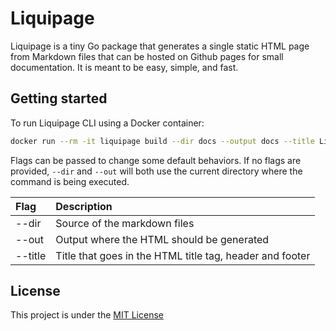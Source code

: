 # Liquipage
Liquipage is a tiny Go package that generates a single static HTML page from Markdown files that can be hosted on Github pages for small documentation. It is meant to be easy, simple, and fast.

## Getting started
To run Liquipage CLI using a Docker container:

```bash
docker run --rm -it liquipage build --dir docs --output docs --title Liquipage
```
Flags can be passed to change some default behaviors. If no flags are provided, `--dir` and `--out` will both use the current directory where the command is being executed.

| Flag    | Description                                              |
| :-------| :------------------------------------------------------- |
| --dir   | Source of the markdown files                             |
| --out   | Output where the HTML should be generated                |
| --title | Title that goes in the HTML title tag, header and footer |

## License
This project is under the [MIT License](https://github.com/ecorreiax/liquipage/blob/main/LICENSE)